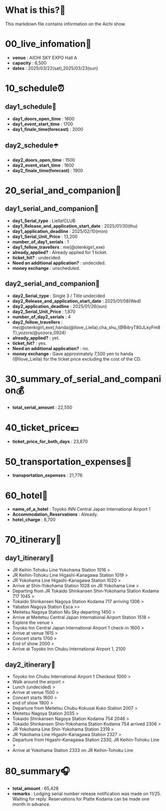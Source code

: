 # What is this?👀
<p>This markdown file contains information on the Aichi show.</p>

# 00_live_infomation📅

- **venue** : AICHI SKY EXPO Hall A
- **capacity** : 6,500
- **dates** : 2025/03/22(sat),2025/03/23(sun)

# 10_schedule⏰

## day1_schedule🥁

- **day1_doors_open_time** : 1600
- **day1_event_start_time** : 1700
- **day1_finale_time(forecast)** : 2000

## day2_schedule☂️

- **day2_doors_open_time** : 1500
- **day2_event_start_time** : 1600
- **day2_finale_time(forecast)** : 1900

# 20_serial_and_companion📃

## day1_serial_and_companion🔖

- **day1_Serial_type** : Liella!CLUB
- **day1_Release_and_application_start_date** : 2025/01/30(thu)
- **day1_application_deadline** : 2025/02/10(mon)
- **day1_Serial_Unit_Price** : 13,200
- **number_of_day1_serials** : 1
- **day1_fellow_travellers** : me(@otenkigirl_exe)
- **already_applied?** : Already applied for 1 ticket.
- **ticket_hit?** : undecided.
- **Need an additional application?** : undecided.
- **money exchange** : unscheduled.

## day2_serial_and_companion📰

- **day2_Serial_type** : Single 3 / Title undecided
- **day2_Release_and_application_start_date** : 2025/01/08(Wed)
- **day2_application_deadline** : 2025/01/26(sun)
- **day2_Serial_Unit_Price** : 1,870
- **number_of_day2_serials** : 4
- **day2_fellow_travellers** : me(@otenkigirl_exe),handa(@Ilove_Liella),cha_shu_(@B4ryT80JLkyFm8T),yozora(@yozora_0924)
- **already_applied?** : yet.
- **ticket_hit?** : yes.
- **Need an additional application?** : no.
- **money exchange** : Gave approximately 7,500 yen to handa (@Ilove_Liella) for the ticket price excluding the cost of the CD.

# 30_summary_of_serial_and_companion💰

- **total_serial_amount** : 22,550

# 40_ticket_price💴

- **ticket_price_for_both_days** : 23,870

# 50_transportation_expenses🚅

- **transportation_expenses** : 21,776

# 60_hotel🏨

- **name_of_a_hotel** : Toyoko INN Central Japan International Airport 1 
- **Accommodation_Reservations** : Already.
- **hotel_charge** : 8,700

# 70_itinerary🛴

## day1_itinerary🚀

- JR Keihin Tohoku Line Yokohama Station 1016 >
- JR Keihin-Tohoku Line Higashi-Kanagawa Station 1019 >
- JR Yokohama Line Higashi-Kanagawa Station 1020 >
- Arrive at Shin-Yokohama Station 1028 on JR Yokohama Line >
- Departing from JR Tokaido Shinkansen Shin-Yokohama Station Kodama 717 1045 >
- Tokaido Shinkansen Nagoya Station Kodama 717 arriving 1306 >
- Yabaton Nagoya Station Esca >>
- Meitetsu Nagoya Station Mu Sky departing 1450 >
- Arrive at Meitetsu Central Japan International Airport Station 1518 >
- Explore the venue >
- Toyoko Inn Central Japan International Airport 1 check-in 1600 >
- Arrive at venue 1615 >
- Concert starts 1700 >
- End of show 2000 >
- Arrive at Toyoko Inn Chubu International Airport 1, 2100

## day2_itinerary🚢

- Toyoko Inn Chubu International Airport 1 Checkout 1000 >
- Walk around the airport >
- Lunch (undecided) >
- Arrive at venue 1500 >
- Concert starts 1600 >
- end of show 1900 >
- Departure from Meitetsu Chubu Kokusai Kuko Station 2007 >
- Meitetsu Nagoya Station 2035 >
- Tokaido Shinkansen Nagoya Station Kodama 754 2046 >
- Tokaido Shinkansen Shin-Yokohama Station Kodama 754 arrived 2306 >
- JR Yokohama Line Shin-Yokohama Station 2319 >
- JR Yokohama Line Higashi-Kanagawa Station 2327 >
- Departure from Higashi-Kanagawa Station 2330, JR Keihin-Tohoku Line >
- Arrive at Yokohama Station 2333 on JR Keihin-Tohoku Line

# 80_summary🎧

- **total_amount** : 65,428
- **remarks** : Lodging serial number release notification was made on 11/25. Waiting for reply. Reservations for Platte Kodama can be made one month in advance.
